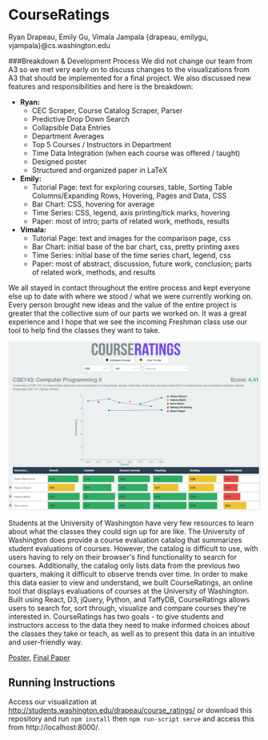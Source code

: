 CourseRatings
===============
Ryan Drapeau, Emily Gu, Vimala Jampala {drapeau, emilygu, vjampala}@cs.washington.edu


###Breakdown & Development Process
We did not change our team from A3 so we met very early on to discuss changes to the visualizations from A3 that should be implemented for a final project. We also discussed new features and responsibilities and here is the breakdown:
* **Ryan:**
  - CEC Scraper, Course Catalog Scraper, Parser
  - Predictive Drop Down Search
  - Collapsible Data Entries
  - Department Averages
  - Top 5 Courses / Instructors in Department
  - Time Data Integration (when each course was offered / taught)
  - Designed poster
  - Structured and organized paper in LaTeX
* **Emily:**
  - Tutorial Page: text for exploring courses, table, Sorting Table Columns/Expanding Rows, Hovering, Pages and Data, CSS
  - Bar Chart:  CSS, hovering for average
  - Time Series: CSS, legend, axis printing/tick marks, hovering
  - Paper: most of intro; parts of related work, methods, results
* **Vimala:**
  - Tutorial Page: text and images for the comparison page, css
  - Bar Chart:  initial base of the bar chart, css, pretty printing axes
  - Time Series: initial base of the time series chart, legend, css
  - Paper: most of abstract, discussion, future work, conclusion; parts of related work, methods, and results

We all stayed in contact throughout the entire process and kept everyone else up to date with where we stood / what we were currently working on. Every person brought new ideas and the value of the entire project is greater that the collective sum of our parts we worked on. It was a great experience and I hope that we see the incoming Freshman class use our tool to help find the classes they want to take.

![Overview](overview.png)

Students at the University of Washington have very few resources to learn about what the classes they could sign up for are like. The University of Washington does provide a course evaluation catalog that summarizes student evaluations of courses. However, the catalog is difficult to use, with users having to rely on their browser's find functionality to search for courses. Additionally, the catalog only lists data from the previous two quarters, making it difficult to observe trends over time. In order to make this data easier to view and understand, we built CourseRatings, an online tool that displays evaluations of courses at the University of Washington. Built using React, D3, jQuery, Python, and TaffyDB, CourseRatings allows users to search for, sort through, visualize and compare courses they're interested in. CourseRatings has two goals - to give students and instructors access to the data they need to make informed choices about the classes they take or teach, as well as to present this data in an intuitive and user-friendly way.

[Poster](https://github.com/CSE512-15S/fp-vjampala-emilygu-drapeau/blob/master/final/poster-drapeau-emilygu-vjampala.pdf),
[Final Paper](https://github.com/CSE512-15S/fp-vjampala-emilygu-drapeau/blob/master/final/paper-drapeau-emilygu-vjampala.pdf)

## Running Instructions

Access our visualization at http://students.washington.edu/drapeau/course_ratings/ or download this repository and run `npm install` then `npm run-script serve` and access this from http://localhost:8000/.
